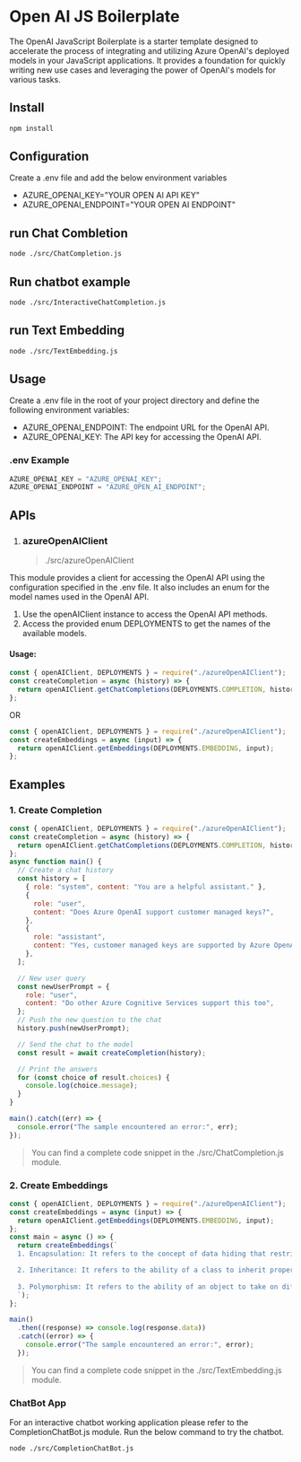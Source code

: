 # Open AI JS Boilerplate

The OpenAI JavaScript Boilerplate is a starter template designed to accelerate the process of integrating and utilizing Azure OpenAI's deployed models in your JavaScript applications. It provides a foundation for quickly writing new use cases and leveraging the power of OpenAI's models for various tasks.

## Install

```sh
npm install
```

## Configuration

Create a .env file and add the below environment variables

- AZURE_OPENAI_KEY="YOUR OPEN AI API KEY"
- AZURE_OPENAI_ENDPOINT="YOUR OPEN AI ENDPOINT"

## run Chat Combletion

```sh
node ./src/ChatCompletion.js
```

## Run chatbot example

```sh
node ./src/InteractiveChatCompletion.js
```

## run Text Embedding

```sh
node ./src/TextEmbedding.js
```

## Usage

Create a .env file in the root of your project directory and define the following environment variables:

- AZURE_OPENAI_ENDPOINT: The endpoint URL for the OpenAI API.
- AZURE_OPENAI_KEY: The API key for accessing the OpenAI API.

### .env Example

```js
AZURE_OPENAI_KEY = "AZURE_OPENAI_KEY";
AZURE_OPENAI_ENDPOINT = "AZURE_OPEN_AI_ENDPOINT";
```

## APIs

1. ### azureOpenAIClient
   > ./src/azureOpenAIClient

This module provides a client for accessing the OpenAI API using the configuration specified in the .env file. It also includes an enum for the model names used in the OpenAI API.

1. Use the openAIClient instance to access the OpenAI API methods.
2. Access the provided enum DEPLOYMENTS to get the names of the available models.

#### Usage:

```js
const { openAIClient, DEPLOYMENTS } = require("./azureOpenAIClient");
const createCompletion = async (history) => {
  return openAIClient.getChatCompletions(DEPLOYMENTS.COMPLETION, history);
};
```

OR

```js
const { openAIClient, DEPLOYMENTS } = require("./azureOpenAIClient");
const createEmbeddings = async (input) => {
  return openAIClient.getEmbeddings(DEPLOYMENTS.EMBEDDING, input);
};
```

## Examples

### 1. Create Completion

```js
const { openAIClient, DEPLOYMENTS } = require("./azureOpenAIClient");
const createCompletion = async (history) => {
  return openAIClient.getChatCompletions(DEPLOYMENTS.COMPLETION, history);
};
async function main() {
  // Create a chat history
  const history = [
    { role: "system", content: "You are a helpful assistant." },
    {
      role: "user",
      content: "Does Azure OpenAI support customer managed keys?",
    },
    {
      role: "assistant",
      content: "Yes, customer managed keys are supported by Azure OpenAI",
    },
  ];

  // New user query
  const newUserPrompt = {
    role: "user",
    content: "Do other Azure Cognitive Services support this too",
  };
  // Push the new question to the chat
  history.push(newUserPrompt);

  // Send the chat to the model
  const result = await createCompletion(history);

  // Print the answers
  for (const choice of result.choices) {
    console.log(choice.message);
  }
}

main().catch((err) => {
  console.error("The sample encountered an error:", err);
});
```

> You can find a complete code snippet in the ./src/ChatCompletion.js module.

### 2. Create Embeddings

```js
const { openAIClient, DEPLOYMENTS } = require("./azureOpenAIClient");
const createEmbeddings = async (input) => {
  return openAIClient.getEmbeddings(DEPLOYMENTS.EMBEDDING, input);
};
const main = async () => {
  return createEmbeddings(`
  1. Encapsulation: It refers to the concept of data hiding that restricts data access and manipulation to within the object. This ensures that data is accessed and modified only by authorized operations.

  2. Inheritance: It refers to the ability of a class to inherit properties and methods from its parent class. This mechanism enables code reuse and promotes the concept of hierarchy.
  
  3. Polymorphism: It refers to the ability of an object to take on different forms or behaviors. In OOP, it means that a single method can be used with different data types.
  `);
};

main()
  .then((response) => console.log(response.data))
  .catch((error) => {
    console.error("The sample encountered an error:", error);
  });
```

> You can find a complete code snippet in the ./src/TextEmbedding.js module.

### ChatBot App

For an interactive chatbot working application please refer to the CompletionChatBot.js module.
Run the below command to try the chatbot.

```sh
node ./src/CompletionChatBot.js
```
